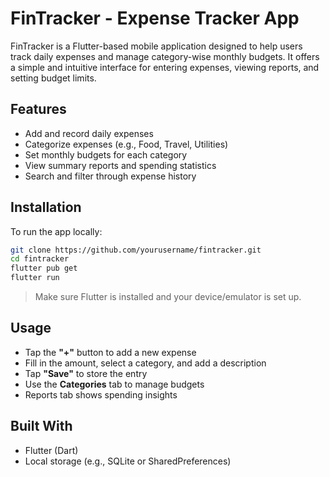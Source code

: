 # FinTracker - Expense Tracker App

FinTracker is a Flutter-based mobile application designed to help users track daily expenses and manage category-wise monthly budgets. It offers a simple and intuitive interface for entering expenses, viewing reports, and setting budget limits.

## Features

- Add and record daily expenses
- Categorize expenses (e.g., Food, Travel, Utilities)
- Set monthly budgets for each category
- View summary reports and spending statistics
- Search and filter through expense history

## Installation

To run the app locally:

```bash
git clone https://github.com/yourusername/fintracker.git
cd fintracker
flutter pub get
flutter run
````

> Make sure Flutter is installed and your device/emulator is set up.

## Usage

* Tap the **"+"** button to add a new expense
* Fill in the amount, select a category, and add a description
* Tap **"Save"** to store the entry
* Use the **Categories** tab to manage budgets
* Reports tab shows spending insights

## Built With

* Flutter (Dart)
* Local storage (e.g., SQLite or SharedPreferences)

